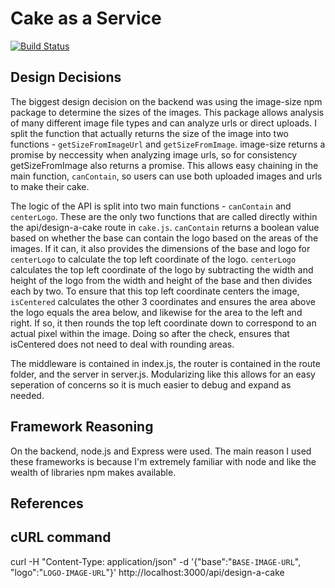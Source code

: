 # Cake as a Service
[![Build Status](https://travis-ci.org/mattpeebles/CakeAsAService.svg?branch=master)](https://travis-ci.org/mattpeebles/CakeAsAService)

## Design Decisions
The biggest design decision on the backend was using the image-size npm package to determine the sizes of the images. This package allows analysis of many different image file types and can analyze urls or direct uploads.
	I split the function that actually returns the size of the image into two functions - `getSizeFromImageUrl` and `getSizeFromImage`. image-size returns a promise by neccessity when analyzing image urls, so for consistency getSizeFromImage also returns a promise. This allows easy chaining in the main function, `canContain`, so users can use both uploaded images and urls to make their cake.

The logic of the API is split into two main functions - `canContain` and `centerLogo`. These are the only two functions that are called directly within the api/design-a-cake route in `cake.js`.
	`canContain` returns a boolean value based on whether the base can contain the logo based on the areas of the images. If it can, it also provides the dimensions of the base and logo for `centerLogo` to calculate the top left coordinate of the logo.
	`centerLogo` calculates the top left coordinate of the logo by subtracting the width and height of the logo from the width and height of the base and then divides each by two. To ensure that this top left coordinate centers the image, `isCentered` calculates the other 3 coordinates and ensures the area above the logo equals the area below, and likewise for the area to the left and right. If so,
	it then rounds the top left coordinate down to correspond to an actual pixel within the image. Doing so after the check, ensures that isCentered does not need to deal with rounding areas. 

The middleware is contained in index.js, the router is contained in the route folder, and the server in server.js. Modularizing like this allows for an easy seperation of concerns so it is much easier to debug and expand as needed.



## Framework Reasoning
On the backend, node.js and Express were used. The main reason I used these frameworks is because I'm extremely familiar with node and like the wealth of libraries npm makes available.

## References

## cURL command
curl 
	-H "Content-Type: application/json" 
	-d '{"base":"`BASE-IMAGE-URL`", "logo":"`LOGO-IMAGE-URL`"}' http://localhost:3000/api/design-a-cake